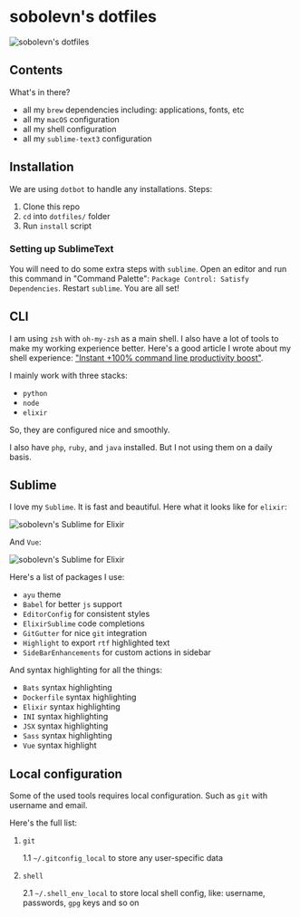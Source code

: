 # sobolevn's dotfiles

![sobolevn's dotfiles](https://raw.githubusercontent.com/sobolevn/dotfiles/master/media/tty.gif)


## Contents

What's in there?

* all my `brew` dependencies including: applications, fonts, etc
* all my `macOS` configuration
* all my shell configuration
* all my `sublime-text3` configuration


## Installation

We are using `dotbot` to handle any installations. Steps:

1. Clone this repo
2. `cd` into `dotfiles/` folder
3. Run `install` script

### Setting up SublimeText

You will need to do some extra steps with `sublime`. Open an editor and run this command in "Command Palette": `Package Control: Satisfy Dependencies`. Restart `sublime`. You are all set!


## CLI

I am using `zsh` with `oh-my-zsh` as a main shell. I also have a lot of tools to make my working experience better. Here's a good article I wrote about my shell experience: ["Instant +100% command line productivity boost"](https://dev.to/sobolevn/instant-100-command-line-productivity-boost).

I mainly work with three stacks:

- `python`
- `node`
- `elixir`

So, they are configured nice and smoothly.

I also have `php`, `ruby`, and `java` installed. But I not using them on a daily basis.


## Sublime

I love my `Sublime`. It is fast and beautiful. Here what it looks like for `elixir`:

![sobolevn's Sublime for Elixir](https://raw.githubusercontent.com/sobolevn/dotfiles/master/media/sublime-elixir.png)

And `Vue`:

![sobolevn's Sublime for Elixir](https://raw.githubusercontent.com/sobolevn/dotfiles/master/media/sublime-vue.png)

Here's a list of packages I use:

- `ayu` theme
- `Babel` for better `js` support
- `EditorConfig` for consistent styles
- `ElixirSublime` code completions
- `GitGutter` for nice `git` integration
- `Highlight` to export `rtf` highlighted text
- `SideBarEnhancements` for custom actions in sidebar

And syntax highlighting for all the things:

- `Bats` syntax highlighting
- `Dockerfile` syntax highlighting
- `Elixir` syntax highlighting
- `INI` syntax highlighting
- `JSX` syntax highlighting
- `Sass` syntax highlighting
- `Vue` syntax highlight


## Local configuration

Some of the used tools requires local configuration. Such as `git` with username and email.

Here's the full list:

1. `git`

    1.1 `~/.gitconfig_local` to store any user-specific data

2. `shell`

    2.1 `~/.shell_env_local` to store local shell config, like: username, passwords, `gpg` keys and so on
